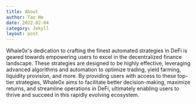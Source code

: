 ```yaml
---
title: About
author: Tao He
date: 2022-02-04
category: Jekyll
layout: post
---
```


Whale0x's dedication to crafting the finest automated strategies in DeFi is geared towards empowering users to excel in the decentralized finance landscape. These strategies are designed to be highly effective, leveraging advanced algorithms and automation to optimize trading, yield farming, liquidity provision, and more. By providing users with access to these top-tier strategies, Whale0x aims to facilitate better decision-making, maximize returns, and streamline operations in DeFi, ultimately enabling users to thrive and succeed in this rapidly evolving ecosystem.
